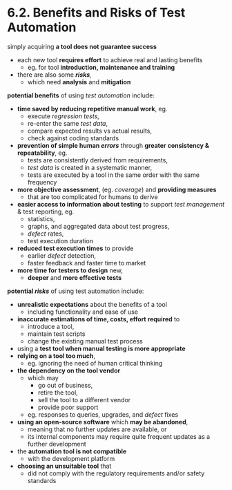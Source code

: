 # 6.2. Benefits and Risks of Test Automation

simply acquiring **a tool does not guarantee success**
* each new tool **requires effort** to achieve real and lasting benefits
  + eg. for tool **introduction, maintenance and training**
* there are also some ***risks***,
  + which need **analysis** and **mitigation**

**potential benefits** of using *test automation* include:
* **time saved by reducing repetitive manual work**, eg.
  + execute *regression tests*,
  + re-enter the same *test data*,
  + compare expected results vs actual results,
  + check against coding standards
* **prevention of simple human *errors*** through **greater consistency & repeatability**, eg.
  + tests are consistently derived from requirements,
  + *test data* is created in a systematic manner,
  + tests are executed by a tool in the same order with the same frequency
* **more objective assessment**, (eg. *coverage*) and **providing measures**
  + that are too complicated for humans to derive
* **easier access to information about testing** to support *test management* & test reporting, eg.
  + statistics,
  + graphs, and aggregated data about test progress,
  + *defect* rates,
  + test execution duration
* **reduced test execution times** to provide
  + earlier *defect* detection,
  + faster feedback and faster time to market
* **more time for testers to design** new,
  + **deeper** and **more effective tests**

**potential *risks*** of using test automation include:
* **unrealistic expectations** about the benefits of a tool
  + including functionality and ease of use
* **inaccurate estimations of time, costs, effort required** to
  + introduce a tool,
  + maintain test scripts
  + change the existing manual test process
* using a **test tool when manual testing is more appropriate**
* **relying on a tool too much**,
  + eg. ignoring the need of human critical thinking
* **the dependency on the tool vendor**
  + which may
    - go out of business,
    - retire the tool,
    - sell the tool to a different vendor
    - provide poor support
  + eg. responses to queries, upgrades, and *defect* fixes
* **using an open-source software** which **may be abandoned**,
  + meaning that no further updates are available, or
  + its internal components may require quite frequent updates as a further development
* the **automation tool is not compatible**
  + with the development platform
* **choosing an unsuitable tool** that
  + did not comply with the regulatory requirements and/or safety standards
